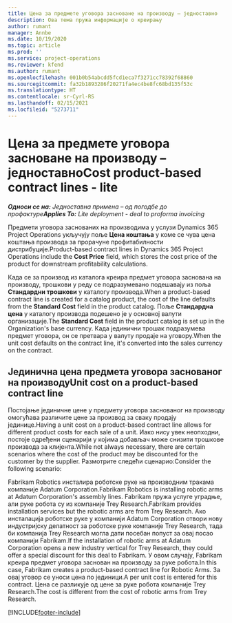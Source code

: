 ```yaml
---
title: Цена за предмете уговора засноване на производу – једноставно
description: Ова тема пружа информације о креирању
author: rumant
manager: Annbe
ms.date: 10/19/2020
ms.topic: article
ms.prod: ''
ms.service: project-operations
ms.reviewer: kfend
ms.author: rumant
ms.openlocfilehash: 001b0b54abcdd5fcd1eca7f3271cc78392f68860
ms.sourcegitcommit: fa32b1893286f20271fa4ec4be8fc68bd135f53c
ms.translationtype: HT
ms.contentlocale: sr-Cyrl-RS
ms.lasthandoff: 02/15/2021
ms.locfileid: "5273711"
---
```

# <a name="cost-product-based-contract-lines---lite"></a><span data-ttu-id="efb00-103">Цена за предмете уговора засноване на производу – једноставно</span><span class="sxs-lookup"><span data-stu-id="efb00-103">Cost product-based contract lines - lite</span></span>

<span data-ttu-id="efb00-104">_**Односи се на:** Једноставна примена – од погодбе до профактуре_</span><span class="sxs-lookup"><span data-stu-id="efb00-104">_**Applies To:** Lite deployment - deal to proforma invoicing_</span></span>


<span data-ttu-id="efb00-105">Предмети уговора заснованих на производима у услузи Dynamics 365 Project Operations укључују поље **Цена коштања** у коме се чува цена коштања производа за прорачуне профитабилности дистрибуције.</span><span class="sxs-lookup"><span data-stu-id="efb00-105">Product-based contract lines in Dynamics 365 Project Operations include the **Cost Price** field, which stores the cost price of the product for downstream profitability calculations.</span></span>

<span data-ttu-id="efb00-106">Када се за производ из каталога креира предмет уговора заснована на производу, трошкови у реду се подразумевано подешавају из поља **Стандардни трошкови** у каталогу производа.</span><span class="sxs-lookup"><span data-stu-id="efb00-106">When a product-based contract line is created for a catalog product, the cost of the line defaults from the **Standard Cost** field in the product catalog.</span></span> <span data-ttu-id="efb00-107">Поље **Стандардна цена** у каталогу производа подешено је у основној валути организације.</span><span class="sxs-lookup"><span data-stu-id="efb00-107">The **Standard Cost** field in the product catalog is set up in the Organization's base currency.</span></span> <span data-ttu-id="efb00-108">Када јединични трошак подразумева предмет уговора, он се претвара у валуту продаје на уговору.</span><span class="sxs-lookup"><span data-stu-id="efb00-108">When the unit cost defaults on the contract line, it's converted into the sales currency on the contract.</span></span>

## <a name="unit-cost-on-a-product-based-contract-line"></a><span data-ttu-id="efb00-109">Јединична цена предмета уговора заснованог на производу</span><span class="sxs-lookup"><span data-stu-id="efb00-109">Unit cost on a product-based contract line</span></span>

<span data-ttu-id="efb00-110">Постојање јединичне цене у предмету уговора заснованог на производу омогућава различите цене за производ за сваку продају јединице.</span><span class="sxs-lookup"><span data-stu-id="efb00-110">Having a unit cost on a product-based contract line allows for different product costs for each sale of a unit.</span></span> <span data-ttu-id="efb00-111">Иако нису увек неопходни, постоје одређени сценарији у којима добављач може снизити трошкове производа за клијента.</span><span class="sxs-lookup"><span data-stu-id="efb00-111">While not always necessary, there are certain scenarios where the cost of the product may be discounted for the customer by the supplier.</span></span> <span data-ttu-id="efb00-112">Размотрите следећи сценарио:</span><span class="sxs-lookup"><span data-stu-id="efb00-112">Consider the following scenario:</span></span>

<span data-ttu-id="efb00-113">Fabrikam Robotics инсталира роботске руке на производним тракама компаније Adatum Corporation.</span><span class="sxs-lookup"><span data-stu-id="efb00-113">Fabrikam Robotics is installing robotic arms at Adatum Corporation's assembly lines.</span></span> <span data-ttu-id="efb00-114">Fabrikam пружа услуге уградње, али руке робота су из компаније Trey Research.</span><span class="sxs-lookup"><span data-stu-id="efb00-114">Fabrikam provides installation services but the robotic arms are from Trey Research.</span></span> <span data-ttu-id="efb00-115">Ако инсталација роботске руке у компанији Adatum Corporation отвори нову индустријску делатност за роботске руке компаније Trey Research, тада би компанија Trey Research могла дати посебан попуст за овај посао компанији Fabrikam.</span><span class="sxs-lookup"><span data-stu-id="efb00-115">If the installation of robotic arms at Adatum Corporation opens a new industry vertical for Trey Research, they could offer a special discount for this deal to Fabrikam.</span></span> <span data-ttu-id="efb00-116">У овом случају, Fabrikam креира предмет уговора заснован на производу за руке робота.</span><span class="sxs-lookup"><span data-stu-id="efb00-116">In this case, Fabrikam creates a product-based contract line for Robotic Arms.</span></span> <span data-ttu-id="efb00-117">За овај уговор се уноси цена по јединици.</span><span class="sxs-lookup"><span data-stu-id="efb00-117">A per unit cost is entered for this contract.</span></span> <span data-ttu-id="efb00-118">Цена се разликује од цене за руке робота компаније Trey Research.</span><span class="sxs-lookup"><span data-stu-id="efb00-118">The cost is different from the cost of robotic arms from Trey Research.</span></span>


[!INCLUDE[footer-include](../../includes/footer-banner.md)]